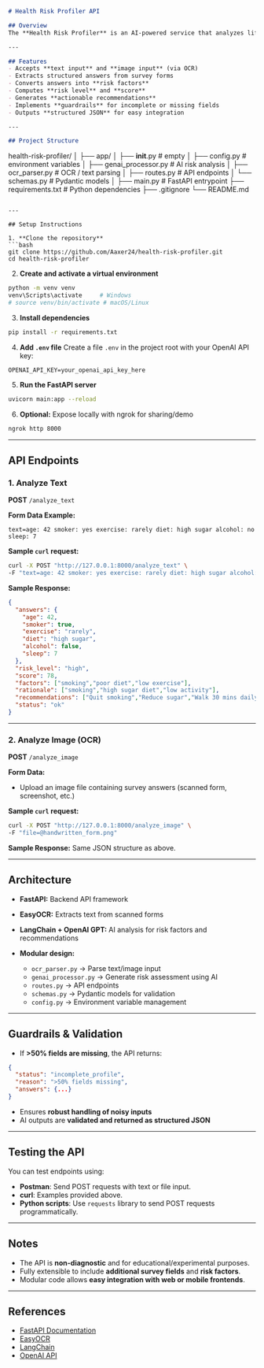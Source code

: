 ```markdown
# Health Risk Profiler API

## Overview
The **Health Risk Profiler** is an AI-powered service that analyzes lifestyle survey responses (typed or scanned forms) and generates a structured health risk profile with actionable, non-diagnostic recommendations. The system handles noisy inputs, missing answers, and provides guardrails for incomplete data.

---

## Features
- Accepts **text input** and **image input** (via OCR)
- Extracts structured answers from survey forms
- Converts answers into **risk factors**
- Computes **risk level** and **score**
- Generates **actionable recommendations**
- Implements **guardrails** for incomplete or missing fields
- Outputs **structured JSON** for easy integration

---

## Project Structure
```

health-risk-profiler/
│
├── app/
│   ├── **init**.py            # empty
│   ├── config.py              # environment variables
│   ├── genai_processor.py     # AI risk analysis
│   ├── ocr_parser.py          # OCR / text parsing
│   ├── routes.py              # API endpoints
│   └── schemas.py             # Pydantic models
│
├── main.py                    # FastAPI entrypoint
├── requirements.txt           # Python dependencies
├── .gitignore
└── README.md

````

---

## Setup Instructions

1. **Clone the repository**
```bash
git clone https://github.com/Aaxer24/health-risk-profiler.git
cd health-risk-profiler
````

2. **Create and activate a virtual environment**

```bash
python -m venv venv
venv\Scripts\activate     # Windows
# source venv/bin/activate # macOS/Linux
```

3. **Install dependencies**

```bash
pip install -r requirements.txt
```

4. **Add `.env` file**
   Create a file `.env` in the project root with your OpenAI API key:

```
OPENAI_API_KEY=your_openai_api_key_here
```

5. **Run the FastAPI server**

```bash
uvicorn main:app --reload
```

6. **Optional:** Expose locally with ngrok for sharing/demo

```bash
ngrok http 8000
```

---

## API Endpoints

### 1. Analyze Text

**POST** `/analyze_text`

**Form Data Example:**

```
text=age: 42 smoker: yes exercise: rarely diet: high sugar alcohol: no sleep: 7
```

**Sample `curl` request:**

```bash
curl -X POST "http://127.0.0.1:8000/analyze_text" \
-F "text=age: 42 smoker: yes exercise: rarely diet: high sugar alcohol: no sleep: 7"
```

**Sample Response:**

```json
{
  "answers": {
    "age": 42,
    "smoker": true,
    "exercise": "rarely",
    "diet": "high sugar",
    "alcohol": false,
    "sleep": 7
  },
  "risk_level": "high",
  "score": 78,
  "factors": ["smoking","poor diet","low exercise"],
  "rationale": ["smoking","high sugar diet","low activity"],
  "recommendations": ["Quit smoking","Reduce sugar","Walk 30 mins daily"],
  "status": "ok"
}
```

---

### 2. Analyze Image (OCR)

**POST** `/analyze_image`

**Form Data:**

* Upload an image file containing survey answers (scanned form, screenshot, etc.)

**Sample `curl` request:**

```bash
curl -X POST "http://127.0.0.1:8000/analyze_image" \
-F "file=@handwritten_form.png"
```

**Sample Response:** Same JSON structure as above.

---

## Architecture

* **FastAPI:** Backend API framework
* **EasyOCR:** Extracts text from scanned forms
* **LangChain + OpenAI GPT:** AI analysis for risk factors and recommendations
* **Modular design:**

  * `ocr_parser.py` → Parse text/image input
  * `genai_processor.py` → Generate risk assessment using AI
  * `routes.py` → API endpoints
  * `schemas.py` → Pydantic models for validation
  * `config.py` → Environment variable management

---

## Guardrails & Validation

* If **>50% fields are missing**, the API returns:

```json
{
  "status": "incomplete_profile",
  "reason": ">50% fields missing",
  "answers": {...}
}
```

* Ensures **robust handling of noisy inputs**
* AI outputs are **validated and returned as structured JSON**

---

## Testing the API

You can test endpoints using:

* **Postman**: Send POST requests with text or file input.
* **curl**: Examples provided above.
* **Python scripts**: Use `requests` library to send POST requests programmatically.

---

## Notes

* The API is **non-diagnostic** and for educational/experimental purposes.
* Fully extensible to include **additional survey fields** and **risk factors**.
* Modular code allows **easy integration with web or mobile frontends**.

---

## References

* [FastAPI Documentation](https://fastapi.tiangolo.com/)
* [EasyOCR](https://www.jaided.ai/easyocr/)
* [LangChain](https://www.langchain.com/)
* [OpenAI API](https://platform.openai.com/docs/)

```

